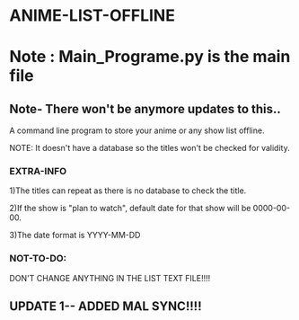 # ANIME-LIST-OFFLINE
# Note : Main_Programe.py is the main file
## Note- There won't be anymore updates to this..


A command line program to store your anime  or any show list offline. 



NOTE: It doesn't have a database so the titles won't be checked for validity. 

### EXTRA-INFO



1)The titles can repeat as there is no database to check the title.


2)If the show is "plan to watch", default date for that show will be 0000-00-00.

3)The date format is YYYY-MM-DD

### NOT-TO-DO:
DON'T CHANGE ANYTHING IN THE LIST TEXT FILE!!!!

## UPDATE 1-- ADDED MAL SYNC!!!!

